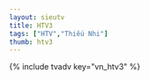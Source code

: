 ```yaml
---
layout: sieutv
title: HTV3
tags: ["HTV","Thiếu Nhi"]
thumb: htv3
---
```

{% include tvadv key="vn_htv3" %}
